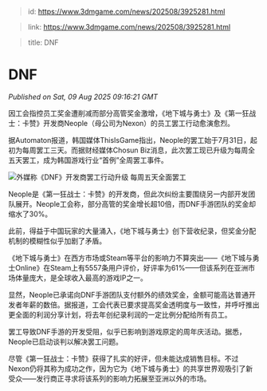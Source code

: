 > id: https://www.3dmgame.com/news/202508/3925281.html

> link: https://www.3dmgame.com/news/202508/3925281.html

> title: DNF

# DNF
_Published on Sat, 09 Aug 2025 09:16:21 GMT_

因工会指控员工奖金遭削减而部分高管奖金激增，《地下城与勇士》及《第一狂战士：卡赞》开发商Neople（母公司为Nexon）的员工罢工行动愈演愈烈。

据Automaton报道，韩国媒体ThisIsGame指出，Neople的罢工始于7月31日，起初为每周罢工三天。而据财经媒体Chosun Biz消息，此次罢工现已升级为每周全五天罢工，成为韩国游戏行业“首例”全周罢工事件。

![外媒称《DNF》开发商罢工行动升级 每周五天全面罢工](https://img.3dmgame.com/uploads/images/news/20250809/1754722365_429124.jpg)

Neople是《第一狂战士：卡赞》的开发商，但此次纠纷主要围绕另一内部开发团队展开。Neople工会称，部分高管的奖金增长超10倍，而DNF手游团队的奖金却缩水了30%。

此前，得益于中国玩家的大量涌入，《地下城与勇士》创下营收纪录，但奖金分配机制的模糊性似乎加剧了矛盾。

《地下城与勇士》在西方市场或Steam等平台的影响力不算突出——《地下城与勇士Online》在Steam上有5557条用户评价，好评率为61%——但该系列在亚洲市场体量庞大，是全球收入最高的游戏IP之一。

显然，Neople已承诺向DNF手游团队支付额外的绩效奖金，金额可能高达普通开发者年薪的数倍。据报道，工会代表已要求提高奖金透明度与一致性，并呼吁推出更全面的利润分享计划，将去年创纪录利润的一定比例分配给所有员工。

罢工导致DNF手游的开发受阻，似乎已影响到游戏原定的周年庆活动。据悉，Neople已启动谈判以解决罢工问题。

尽管《第一狂战士：卡赞》获得了扎实的好评，但未能达成销售目标。不过Nexon仍将其称为成功之作，因为它为《地下城与勇士》的共享世界观吸引了新受众——发行商正寻求将该系列的影响力拓展至亚洲以外的市场。

